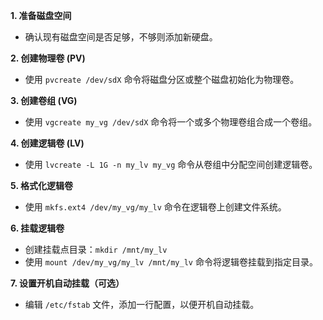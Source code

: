 **1. 准备磁盘空间**

- 确认现有磁盘空间是否足够，不够则添加新硬盘。

**2. 创建物理卷 (PV)**

- 使用 `pvcreate /dev/sdX` 命令将磁盘分区或整个磁盘初始化为物理卷。

**3. 创建卷组 (VG)**

- 使用 `vgcreate my_vg /dev/sdX` 命令将一个或多个物理卷组合成一个卷组。

**4. 创建逻辑卷 (LV)**

- 使用 `lvcreate -L 1G -n my_lv my_vg` 命令从卷组中分配空间创建逻辑卷。

**5. 格式化逻辑卷**

- 使用 `mkfs.ext4 /dev/my_vg/my_lv` 命令在逻辑卷上创建文件系统。

**6. 挂载逻辑卷**

- 创建挂载点目录：`mkdir /mnt/my_lv`
- 使用 `mount /dev/my_vg/my_lv /mnt/my_lv` 命令将逻辑卷挂载到指定目录。

**7. 设置开机自动挂载（可选）**

- 编辑 `/etc/fstab` 文件，添加一行配置，以便开机自动挂载。